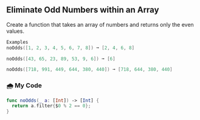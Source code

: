 ## Eliminate Odd Numbers within an Array

Create a function that takes an array of numbers and returns only the even values.
```swift
Examples
noOdds([1, 2, 3, 4, 5, 6, 7, 8]) ➞ [2, 4, 6, 8]

noOdds([43, 65, 23, 89, 53, 9, 6]) ➞ [6]

noOdds([718, 991, 449, 644, 380, 440]) ➞ [718, 644, 380, 440]
```
###  🌧️ My Code
```swift
func noOdds(_ a: [Int]) -> [Int] {
  return a.filter{$0 % 2 == 0};
}
```
